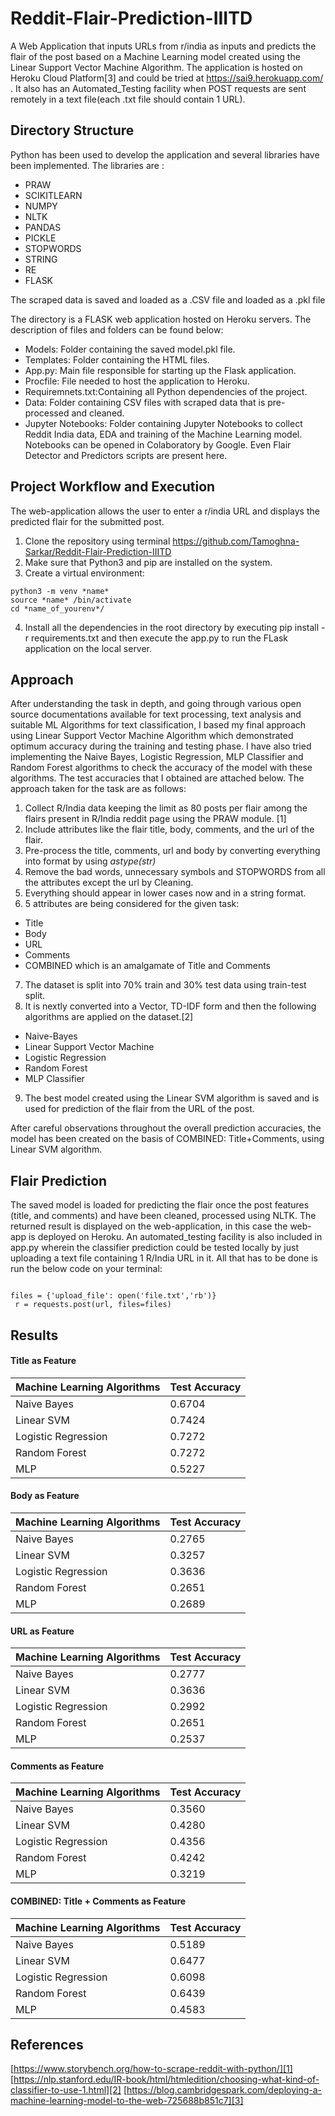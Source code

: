 # Reddit-Flair-Prediction-IIITD
A Web Application that inputs URLs from r/india as inputs and predicts the flair of the post based on a Machine Learning model created using the Linear Support Vector Machine Algorithm. The application is hosted on Heroku Cloud Platform[3] and could be tried at https://sai9.herokuapp.com/ . It also has an Automated_Testing facility when POST requests are sent remotely in a text file(each .txt file should contain 1 URL).
## Directory Structure
Python has been used to develop the application and several libraries have been implemented. The libraries are :
* PRAW
* SCIKITLEARN
* NUMPY
* NLTK
* PANDAS
* PICKLE
* STOPWORDS
* STRING
* RE
* FLASK

The scraped data is saved and loaded as a .CSV file and loaded as a .pkl file

The directory is a FLASK web application hosted on Heroku servers. The description of  files and folders can be found below:
* Models: Folder containing the saved model.pkl file.
* Templates: Folder containing the HTML files.
* App.py: Main file responsible for starting up the Flask application.
* Procfile: File needed to host the application to Heroku.
* Requiremnets.txt:Containing all Python dependencies of the project.
* Data: Folder containing CSV files with scraped data that is pre-processed and cleaned.
* Jupyter Notebooks: Folder containing Jupyter Notebooks to collect Reddit India data, EDA and training of the Machine Learning model. Notebooks can be opened in Colaboratory by Google. Even Flair Detector and Predictors scripts are present here.

## Project Workflow and Execution
The web-application allows the user to enter a r/india URL and displays the predicted flair for the submitted post.
1. Clone the repository using terminal 
https://github.com/Tamoghna-Sarkar/Reddit-Flair-Prediction-IIITD 
2. Make sure that Python3 and pip are installed on the system.
3. Create a virtual environment:
~~~~
python3 -m venv *name* 
source *name* /bin/activate 
cd *name_of_yourenv*/
~~~~
4. Install all the dependencies in the root directory  by executing pip install -r requirements.txt and then execute the app.py to run the FLask application on the local server.
## Approach
After understanding the task in depth, and going through various open source documentations available for text processing, text analysis and suitable ML Algorithms for text classification, I based my final approach using Linear Support Vector Machine Algorithm which demonstrated optimum accuracy during the training and testing phase. I have also tried implementing the Naive Bayes, Logistic Regression, MLP Classifier and Random Forest algorithms to check the accuracy of the model with these algorithms. The test accuracies that I obtained are attached below. The approach taken for the task are as follows:
1. Collect R/India data keeping the limit as 80 posts per flair among the flairs present in R/India reddit page using the PRAW module. [1]
2. Include attributes like the flair title, body, comments, and the url of the flair.
3. Pre-process the title, comments, url and body by converting everything into format by using 
*astype(str)* 
4. Remove the bad words, unnecessary symbols and STOPWORDS from all the attributes except the url   by Cleaning.
5. Everything should appear in lower cases now and in a string format.
6. 5 attributes are being considered for the given task:
* Title
*  Body
* URL
* Comments
* COMBINED which is an amalgamate of Title and Comments
7. The dataset is split into 70% train and 30% test data using train-test split.
8. It is nextly converted into a Vector, TD-IDF form and then the following algorithms are applied on the dataset.[2]
* Naive-Bayes
* Linear Support Vector Machine
* Logistic Regression
* Random Forest
* MLP Classifier
9. The best model created using the Linear SVM algorithm is saved and is used for prediction of the flair from the URL of the post.

After careful observations throughout the overall prediction accuracies, the model has been created on the basis of COMBINED: Title+Comments, using Linear SVM algorithm.

## Flair Prediction
The saved model is loaded for predicting the flair once the post features (title, and comments) and have been cleaned, processed using NLTK. The returned result is displayed on the web-application, in this case the web-app is deployed on Heroku. An automated_testing facility is also included in app.py wherein the classifier prediction could be tested locally by just uploading a text file containing 1 R/India URL in it. All that has to be done is run the below code on your terminal:
~~~~

files = {'upload_file': open('file.txt','rb')}
 r = requests.post(url, files=files)

~~~~

## Results
#### Title as Feature
| Machine Learning Algorithms  | Test Accuracy |
| --------  | -------- |
| Naive Bayes <br />       | 0.6704 |
| Linear SVM <br />       | 0.7424 |
| Logistic Regression <br />       | 0.7272 |
| Random Forest <br />       | 0.7272 |
| MLP <br />       | 0.5227 |

#### Body as Feature
| Machine Learning Algorithms  | Test Accuracy |
| --------  | -------- |
| Naive Bayes <br />       | 0.2765 |
| Linear SVM <br />       | 0.3257 |
| Logistic Regression <br />       | 0.3636 |
| Random Forest <br />       | 0.2651 |
| MLP <br />       | 0.2689 |

#### URL as Feature
| Machine Learning Algorithms  | Test Accuracy |
| --------  | -------- |
| Naive Bayes <br />       | 0.2777 |
| Linear SVM <br />       | 0.3636 |
| Logistic Regression <br />       | 0.2992 |
| Random Forest <br />       | 0.2651 |
| MLP <br />       | 0.2537 |

#### Comments as Feature
| Machine Learning Algorithms  | Test Accuracy |
| --------  | -------- |
| Naive Bayes <br />       | 0.3560 |
| Linear SVM <br />       | 0.4280 |
| Logistic Regression <br />       | 0.4356 |
| Random Forest <br />       | 0.4242 |
| MLP <br />       | 0.3219 |

#### COMBINED: Title + Comments as Feature
| Machine Learning Algorithms  | Test Accuracy |
| --------  | -------- |
| Naive Bayes <br />       | 0.5189 |
| Linear SVM <br />       | 0.6477 |
| Logistic Regression <br />       | 0.6098 |
| Random Forest <br />       | 0.6439 |
| MLP <br />       | 0.4583 |

## References
[https://www.storybench.org/how-to-scrape-reddit-with-python/][1]
[https://nlp.stanford.edu/IR-book/html/htmledition/choosing-what-kind-of-classifier-to-use-1.html][2]
[https://blog.cambridgespark.com/deploying-a-machine-learning-model-to-the-web-725688b851c7][3]
